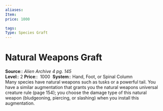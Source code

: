 ```yaml
---
aliases: 
Item:
price: 1000

tags: 
Type: Species Graft
---
```


# Natural Weapons Graft

**Source**:: _Alien Archive 4 pg. 145_  
**Level**:: 2
**Price**::  1000 
**System**:: Hand, Foot, or Spinal Column  
Many species have natural weapons such as tusks or a powerful tail. You have a similar augmentation that grants you the natural weapons universal creature rule (page 154); you choose the damage type of this natural weapon (bludgeoning, piercing, or slashing) when you install this augmentation.
